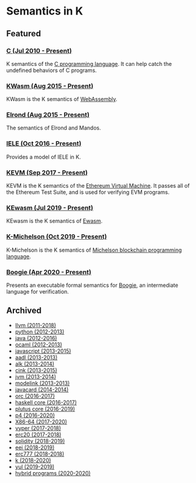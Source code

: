 # Semantics in K

## Featured

### [C (Jul 2010 - Present)](https://github.com/kframework/c-semantics)

K semantics of the [C programming language](<https://en.wikipedia.org/wiki/C_(programming_language)>). It can help catch the undefined behaviors of C programs.

### [KWasm (Aug 2015 - Present)](https://github.com/kframework/wasm-semantics)

KWasm is the K semantics of [WebAssembly](https://webassembly.github.io/spec/).

### [Elrond (Aug 2015 - Present)](https://github.com/runtimeverification/elrond-semantics)

The semantics of Elrond and Mandos.

### [IELE (Oct 2016 - Present)](https://ielelang.org/)

Provides a model of IELE in K.

### [KEVM (Sep 2017 - Present)](https://jellopaper.org/)

KEVM is the K semantics of the [Ethereum Virtual Machine](https://ethereum.org/en/developers/docs/evm/). It passes all of the Ethereum Test Suite, and is used for verifying EVM programs.

### [KEwasm (Jul 2019 - Present)](https://github.com/kframework/ewasm-semantics)

KEwasm is the K semantics of [Ewasm](https://github.com/ewasm/design).

### [K-Michelson (Oct 2019 - Present)](https://runtimeverification.github.io/michelson-semantics)

K-Michelson is the K semantics of [Michelson blockchain programming language](https://www.michelson.org/).

### [Boogie (Apr 2020 - Present)](https://github.com/kframework/boogie-semantics)

Presents an executable formal semantics for [Boogie](https://github.com/boogie-org/boogie), an intermediate language for verification.

## Archived

- [llvm (2011-2018)](https://github.com/kframework/llvm-semantics)
- [python (2012-2013)](https://github.com/kframework/python-semantics)
- [java (2012-2016)](https://github.com/kframework/java-semantics)
- [ocaml (2012-2013)](https://github.com/kframework/ocaml-semantics)
- [javascript (2013-2015)](https://github.com/kframework/javascript-semantics)
- [aadl (2013-2013)](https://github.com/kframework/aadl-semantics)
- [alk (2013-2014)](https://github.com/kframework/alk-semantics)
- [cink (2013-2015)](https://github.com/kframework/cink-semantics)
- [jvm (2013-2014)](https://github.com/kframework/jvm-semantics)
- [modelink (2013-2013)](https://github.com/kframework/modelink-semantics)
- [javacard (2014-2014)](https://github.com/kframework/javacard-semantics)
- [orc (2016-2017)](https://github.com/kframework/orc-semantics)
- [haskell core (2016-2017)](https://github.com/kframework/haskell-core-semantics)
- [plutus core (2016-2019)](https://github.com/kframework/plutus-core-semantics)
- [p4 (2016-2020)](https://github.com/kframework/p4-semantics)
- [X86-64 (2017-2020)](https://github.com/kframework/X86-64-semantics)
- [vyper (2017-2018)](https://github.com/kframework/vyper-semantics)
- [erc20 (2017-2018)](https://github.com/runtimeverification/erc20-semantics)
- [solidity (2018-2019)](https://github.com/kframework/solidity-semantics)
- [eei (2018-2019)](https://github.com/kframework/eei-semantics)
- [erc777 (2018-2018)](https://github.com/runtimeverification/erc777-semantics)
- [k (2018-2020)](https://github.com/kframework/k-in-k)
- [yul (2019-2019)](https://github.com/ethereum/yul-semantics)
- [hybrid programs (2020-2020)](https://github.com/Formal-Systems-Laboratory/hybrid-programs-semantics)
